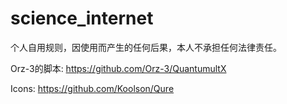 # science_internet
个人自用规则，因使用而产生的任何后果，本人不承担任何法律责任。

Orz-3的脚本:
https://github.com/Orz-3/QuantumultX

Icons:
https://github.com/Koolson/Qure
